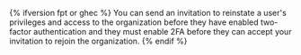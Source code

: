 {% ifversion fpt or ghec %}
You can send an invitation to reinstate a user's privileges and access to the organization before they have enabled two-factor authentication and they must enable 2FA before they can accept your invitation to rejoin the organization.
{% endif %}
